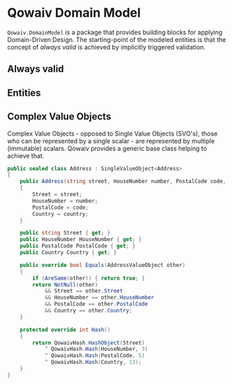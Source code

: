 ﻿# Qowaiv Domain Model
`Qowaiv.DomainModel` is a package that provides building blocks for applying
Domain-Driven Design. The starting-point of the modeled entities is that the
concept of *always valid* is achieved by implicitly triggered validation.

## Always valid


## Entities


## Complex Value Objects
Complex Value Objects - opposed to Single Value Objects (SVO's), those who can
be represented by a single scalar - are represented by multiple (immutable)
scalars. Qowaiv provides a generic base class helping to achieve that.

``` C#
public sealed class Address : SingleValueObject<Address>
{
    public Address(string street, HouseNumber number, PostalCode code, Country country)
    {
        Street = street;
        HouseNumber = number;
        PostalCode = code;
        Country = country;
    }

    public string Street { get; }
    public HouseNumber HouseNumber { get; }
    public PostalCode PostalCode { get; }
    public Country Country { get; }

    public override bool Equals(AddressValueObject other)
    {
        if (AreSame(other)) { return true; }
        return NotNull(other)
            && Street == other.Street
            && HouseNumber == other.HouseNumber
            && PostalCode == other.PostalCode
            && Country == other.Country;
    }

    protected override int Hash()
    {
        return QowaivHash.HashObject(Street)
            ^ QowaivHash.Hash(HouseNumber, 3)
            ^ QowaivHash.Hash(PostalCode, 5)
            ^ QowaivHash.Hash(Country, 13);
    }   
}
```
